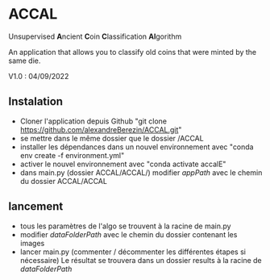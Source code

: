 # ACCAL
Unsupervised **A**ncient **C**oin **C**lassification **Al**gorithm

An application that allows you to classify old coins that were minted by the same die. 

V1.0 : 04/09/2022

## Instalation

- Cloner l'application depuis Github "git clone https://github.com/alexandreBerezin/ACCAL.git"
- se mettre dans le même dossier que le dossier /ACCAL
- installer les dépendances dans un nouvel environnement avec "conda env create -f environment.yml"
- activer le nouvel environnement avec "conda activate accalE"
- dans main.py (dossier ACCAL/ACCAL/) modifier *appPath* avec le chemin du dossier ACCAL/ACCAL


## lancement 
- tous les paramètres de l'algo se trouvent à la racine de main.py 
- modifier *dataFolderPath* avec le chemin du dossier contenant les images
- lancer main.py (commenter / décommenter les différentes étapes si nécessaire)
Le résultat se trouvera dans un dossier results à la racine de *dataFolderPath*
